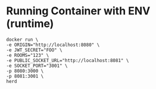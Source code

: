 # Running Container with ENV (runtime)
```
docker run \
-e ORIGIN="http://localhost:8080" \
-e JWT_SECRET="FOO" \
-e ROOMS="123" \
-e PUBLIC_SOCKET_URL="http://localhost:8081" \
-e SOCKET_PORT="3001" \
-p 8080:3000 \
-p 8081:3001 \
herd

```